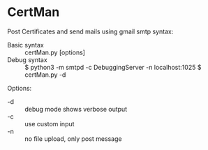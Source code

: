 # CertMan
Post Certificates and send mails using gmail smtp
syntax:
<dl>
  <dt>Basic syntax</dt>
  <dd>certMan.py <gmail_ID> <Pass> [options]</dd>
  <dt>Debug syntax</dt>
    <dd>
      $ python3 -m smtpd -c DebuggingServer -n localhost:1025
      $ certMan.py -d
    </dd>
 </dl>
    Options:
 <dl>
  <dt>-d</dt>
   <dd> debug mode shows verbose output</dd>
   <dt>-c</dt>
   <dd> use custom input</dd>
   <dt>-n</dt>
   <dd> no file upload, only post message</dd>
   
 </dl>
  
